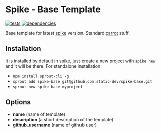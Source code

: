 # Spike - Base Template

[![tests](http://img.shields.io/travis/static-dev/spike-base/master.svg?style=flat)](https://travis-ci.org/spike-base/spike-base)  [![dependencies](http://david-dm.org/static-dev/spike-base.svg?path=root)](https://david-dm.org/static-dev/spike-base?path=root)

Base template for latest [spike](https://github.com/static-dev/spike) version. Standard [carrot](https://github.com/carrot) stuff.

## Installation

It is installed by default in [spike](https://github.com/static-dev/spike), just create a new project with `spike new` and it will be there. For standalone installation:

- `npm install sprout-cli -g`
- `sprout add spike-base git@github.com:static-dev/spike-base.git`
- `sprout new spike-base myproject`

## Options

- **name** (name of template)
- **description** (a short description of the template)
- **github_username** (name of github user)
